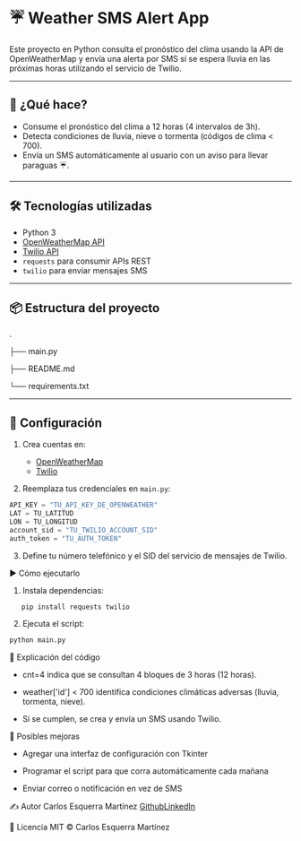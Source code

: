 # ☔ Weather SMS Alert App

Este proyecto en Python consulta el pronóstico del clima usando la API de OpenWeatherMap y envía una alerta por SMS si se espera lluvia en las próximas horas utilizando el servicio de Twilio.

---

## 🚀 ¿Qué hace?

- Consume el pronóstico del clima a 12 horas (4 intervalos de 3h).
- Detecta condiciones de lluvia, nieve o tormenta (códigos de clima < 700).
- Envía un SMS automáticamente al usuario con un aviso para llevar paraguas ☔.

---

## 🛠 Tecnologías utilizadas

- Python 3
- [OpenWeatherMap API](https://openweathermap.org/forecast5)
- [Twilio API](https://www.twilio.com/)
- `requests` para consumir APIs REST
- `twilio` para enviar mensajes SMS

---

## 📦 Estructura del proyecto

.

├── main.py

├── README.md

└── requirements.txt

---

## 🔐 Configuración

1. Crea cuentas en:
   - [OpenWeatherMap](https://openweathermap.org/appid)
   - [Twilio](https://www.twilio.com/console)

2. Reemplaza tus credenciales en `main.py`:

```python
API_KEY = "TU_API_KEY_DE_OPENWEATHER"
LAT = TU_LATITUD
LON = TU_LONGITUD
account_sid = "TU_TWILIO_ACCOUNT_SID"
auth_token = "TU_AUTH_TOKEN"
```

3. Define tu número telefónico y el SID del servicio de mensajes de Twilio.

▶️ Cómo ejecutarlo

1. Instala dependencias:
```bash
   pip install requests twilio
```
2. Ejecuta el script:

```bash
python main.py
```

🧠 Explicación del código
- cnt=4 indica que se consultan 4 bloques de 3 horas (12 horas).

- weather['id'] < 700 identifica condiciones climáticas adversas (lluvia, tormenta, nieve).

- Si se cumplen, se crea y envía un SMS usando Twilio.

🌟 Posibles mejoras
- Agregar una interfaz de configuración con Tkinter

- Programar el script para que corra automáticamente cada mañana

- Enviar correo o notificación en vez de SMS

✍️ Autor
Carlos Esquerra Martínez
[Github](https://github.com/Sugary13)[LinkedIn](https://www.linkedin.com/in/carlos-esquerra-martinez-bba147269)

📜 Licencia
MIT © Carlos Esquerra Martínez

